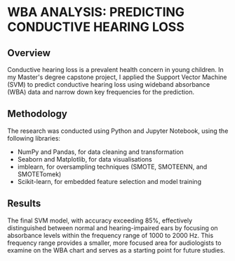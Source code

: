 # WBA ANALYSIS: PREDICTING CONDUCTIVE HEARING LOSS


## Overview

Conductive hearing loss is a prevalent health concern in young children. In my Master's degree capstone project, I applied the Support Vector Machine (SVM) to predict conductive hearing loss using wideband absorbance (WBA) data and narrow down key frequencies for the prediction.


## Methodology

The research was conducted using Python and Jupyter Notebook, using the following libraries:
- NumPy and Pandas, for data cleaning and transformation
- Seaborn and Matplotlib, for data visualisations
- imblearn, for oversampling techniques (SMOTE, SMOTEENN, and SMOTETomek)
- Scikit-learn, for embedded feature selection and model training


## Results

The final SVM model, with accuracy exceeding 85%, effectively distinguished between normal and hearing-impaired ears by focusing on absorbance levels within the frequency range of 1000 to 2000 Hz. This frequency range provides a smaller, more focused area for audiologists to examine on the WBA chart and serves as a starting point for future studies.
